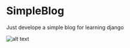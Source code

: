 # SimpleBlog
Just develope a simple blog for learning django


![alt text](https://i.picsum.photos/id/289/200/300.jpg?hmac=TVh4H_Hra3e1VSDPJz-mhCgep32qIa7T6DGQvbrjMb4)

